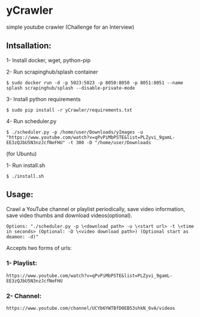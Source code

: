 # yCrawler
simple youtube crawler (Challenge for an Interview)

## Intsallation:
1- Install docker, wget, python-pip

2- Run scrapinghub/splash container

```$ sudo docker run -d -p 5023:5023 -p 8050:8050 -p 8051:8051 --name splash scrapinghub/splash --disable-private-mode```

3- Install python requirements

```$ sudo pip install -r yCrawler/requirements.txt```

4- Run scheduler.py

```$ ./scheduler.py -p /home/user/Downloads/yImages -u "https://www.youtube.com/watch?v=qPvPiMbPSTE&list=PLZyvi_9gamL-EE3zQJbU5N3nzJcfNeFHU" -t 300 -D "/home/user/Downloads```

(for Ubuntu)

1- Run install.sh

```$ ./install.sh```



## Usage:
Crawl a YouTube channel or playlist periodically, save video information, save video thumbs and download videos(optional).

```Options: "./scheduler.py -p \<download path> -u \<start url> -t \<time in seconds> (Optional: -D \<video download path>) (Optional start as deamon: -d)"```

Accepts two forms of urls:

### 1- Playlist:

```https://www.youtube.com/watch?v=qPvPiMbPSTE&list=PLZyvi_9gamL-EE3zQJbU5N3nzJcfNeFHU```

### 2- Channel:
  
```https://www.youtube.com/channel/UCYb6YWTBfD0EB53shkN_6vA/videos```
